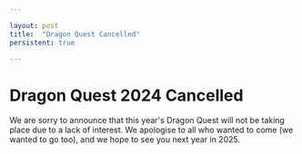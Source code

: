 ```yaml
---

layout: post
title:  "Dragon Quest Cancelled"
persistent: true

---
```


# Dragon Quest 2024 Cancelled

We are sorry to announce that this year's Dragon Quest will not be taking place due to a lack of interest. We apologise to all who wanted to come (we wanted to go too),
and we hope to see you next year in 2025.
